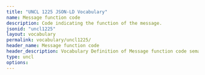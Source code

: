 ```yaml
---
title: "UNCL 1225 JSON-LD Vocabulary"
name: Message function code
description: Code indicating the function of the message.
jsonid: "uncl1225"
layout: vocabulary
permalink: vocabulary/uncl1225/
header_name: Message function code
header_description: Vocabulary Definition of Message function code semantics in HTML format. JSON-LD format is available at [uncl1225.jsonld](https://edi3.org/vocabulary/uncl1225.jsonld)
type: uncl
options:
---
```


